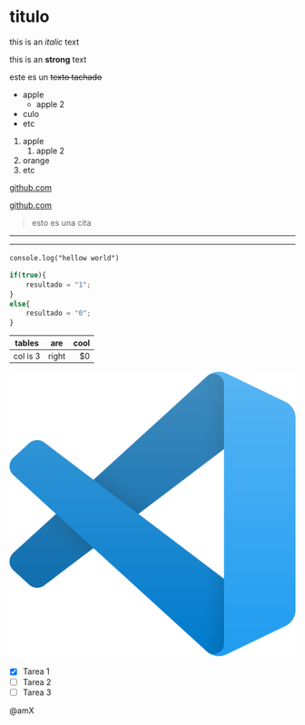<!-- HEADINGS -->

# titulo

<!-- texto en italica -->
this is an *italic* text
<!-- texto en negrita -->
this is an **strong** text
<!-- texto en strikethrough -->
este es un ~~texto tachado~~

<!-- UL -->
* apple
    * apple 2
* culo
* etc

1. apple
    1. apple 2
2. orange
3. etc

[github.com](https://www.github.com)

[github.com](https://www.github.com "custom title")

<!--  -->
> esto es una cita

<!-- lineas -->
--- 
___

<!-- etiquetas para pegar una linea codigo -->
`
console.log("hellow world")
`
<!-- pegar bloque de codigo -->
<!--  -->
```javascript
if(true){
    resultado = "1";
}
else{
    resultado = "0";
}
```

<!-- crear tabla -->

| tables       | are       | cool <!--th  -->
| -------------| :--------:| ----:
| col is 3     | right     | $0     <!-- td -->


<!-- etiquetas img --> 
![visual studio code logo](vscode.png "vscode logo")

<!--- GITHUB MARKDOWN --->

<!-- to do -->
* [x] Tarea 1
* [ ] Tarea 2
* [ ] Tarea 3

<!-- emojis -->
@amX